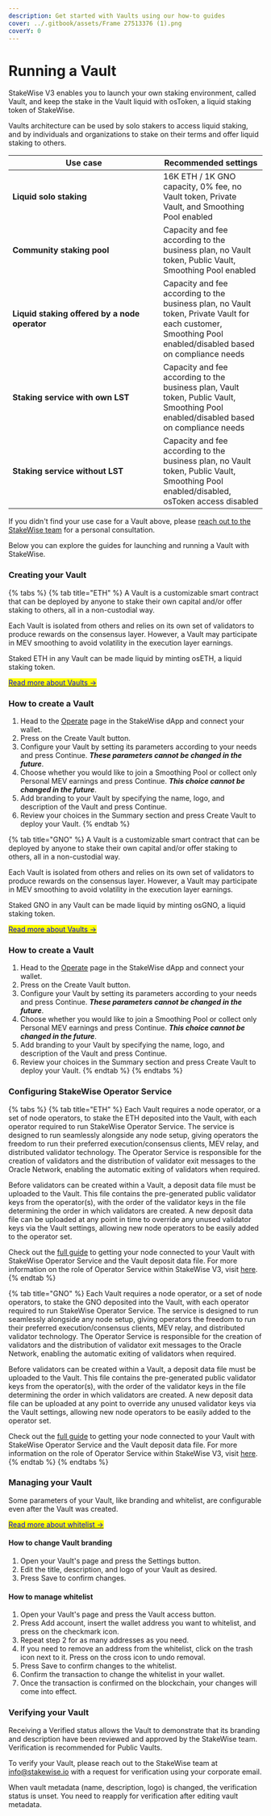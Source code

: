 ```yaml
---
description: Get started with Vaults using our how-to guides
cover: ../.gitbook/assets/Frame 27513376 (1).png
coverY: 0
---
```


# Running a Vault

StakeWise V3 enables you to launch your own staking environment, called Vault, and keep the stake in the Vault liquid with osToken, a liquid staking token of StakeWise.

Vaults architecture can be used by solo stakers to access liquid staking, and by individuals and organizations to stake on their terms and offer liquid staking to others.

<table><thead><tr><th width="283">Use case</th><th>Recommended settings</th></tr></thead><tbody><tr><td><strong>Liquid solo staking</strong></td><td>16K ETH / 1K GNO capacity, 0% fee, no Vault token, Private Vault, and Smoothing Pool enabled</td></tr><tr><td><strong>Community staking pool</strong> </td><td>Capacity and fee according to the business plan, no Vault token, Public Vault, Smoothing Pool enabled</td></tr><tr><td><strong>Liquid staking offered by a node operator</strong></td><td>Capacity and fee according to the business plan, no Vault token, Private Vault for each customer, Smoothing Pool enabled/disabled based on compliance needs</td></tr><tr><td><strong>Staking service with own LST</strong></td><td>Capacity and fee according to the business plan, Vault token, Public Vault, Smoothing Pool enabled/disabled based on compliance needs</td></tr><tr><td><strong>Staking service without LST</strong></td><td>Capacity and fee according to the business plan, no Vault token, Public Vault, Smoothing Pool enabled/disabled, osToken access disabled</td></tr></tbody></table>

If you didn't find your use case for a Vault above, please [reach out to the StakeWise team](mailto:info@stakewise.io) for a personal consultation.&#x20;

Below you can explore the guides for launching and running a Vault with StakeWise.&#x20;

### Creating your Vault

{% tabs %}
{% tab title="ETH" %}
A Vault is a customizable smart contract that can be deployed by anyone to stake their own capital and/or offer staking to others, all in a non-custodial way.&#x20;

Each Vault is isolated from others and relies on its own set of validators to produce rewards on the consensus layer. However, a Vault may participate in MEV smoothing to avoid volatility in the execution layer earnings.&#x20;

Staked ETH in any Vault can be made liquid by minting osETH, a liquid staking token.

[<mark style="color:blue;">Read more about Vaults -></mark>](../protocol-overview-in-depth/vaults.md)&#x20;

### How to create a Vault&#x20;

1. Head to the [Operate](https://app.stakewise.io/operate) page in the StakeWise dApp and connect your wallet.
2. Press on the Create Vault button.
3. Configure your Vault by setting its parameters according to your needs and press Continue. _**These parameters cannot be changed in the future**_.
4. Choose whether you would like to join a Smoothing Pool or collect only Personal MEV earnings and press Continue. _**This choice cannot be changed in the future**_.
5. Add branding to your Vault by specifying the name, logo, and description of the Vault and press Continue.
6. Review your choices in the Summary section and press Create Vault to deploy your Vault.
{% endtab %}

{% tab title="GNO" %}
A Vault is a customizable smart contract that can be deployed by anyone to stake their own capital and/or offer staking to others, all in a non-custodial way.&#x20;

Each Vault is isolated from others and relies on its own set of validators to produce rewards on the consensus layer. However, a Vault may participate in MEV smoothing to avoid volatility in the execution layer earnings.&#x20;

Staked GNO in any Vault can be made liquid by minting osGNO, a liquid staking token.

[<mark style="color:blue;">Read more about Vaults -></mark>](../protocol-overview-in-depth/vaults.md)&#x20;

### How to create a Vault&#x20;

1. Head to the [Operate](https://app.stakewise.io/operate?networkId=gnosis) page in the StakeWise dApp and connect your wallet.
2. Press on the Create Vault button.
3. Configure your Vault by setting its parameters according to your needs and press Continue. _**These parameters cannot be changed in the future**_.
4. Choose whether you would like to join a Smoothing Pool or collect only Personal MEV earnings and press Continue. _**This choice cannot be changed in the future**_.
5. Add branding to your Vault by specifying the name, logo, and description of the Vault and press Continue.
6. Review your choices in the Summary section and press Create Vault to deploy your Vault.
{% endtab %}
{% endtabs %}

### Configuring StakeWise Operator Service

{% tabs %}
{% tab title="ETH" %}
Each Vault requires a node operator, or a set of node operators, to stake the ETH deposited into the Vault, with each operator required to run StakeWise Operator Service. The service is designed to run seamlessly alongside any node setup, giving operators the freedom to run their preferred execution/consensus clients, MEV relay, and distributed validator technology. The Operator Service is responsible for the creation of validators and the distribution of validator exit messages to the Oracle Network, enabling the automatic exiting of validators when required.

Before validators can be created within a Vault, a deposit data file must be uploaded to the Vault. This file contains the pre-generated public validator keys from the operator(s), with the order of the validator keys in the file determining the order in which validators are created. A new deposit data file can be uploaded at any point in time to override any unused validator keys via the Vault settings, allowing new node operators to be easily added to the operator set.&#x20;

Check out the [full guide](https://docs.stakewise.io/for-operators/operator-service) to getting your node connected to your Vault with StakeWise Operator Service and the Vault deposit data file. For more information on the role of Operator Service within StakeWise V3, visit [here](../protocol-overview-in-depth/vaults.md#stakewise-operator-service).
{% endtab %}

{% tab title="GNO" %}
Each Vault requires a node operator, or a set of node operators, to stake the GNO deposited into the Vault, with each operator required to run StakeWise Operator Service. The service is designed to run seamlessly alongside any node setup, giving operators the freedom to run their preferred execution/consensus clients, MEV relay, and distributed validator technology. The Operator Service is responsible for the creation of validators and the distribution of validator exit messages to the Oracle Network, enabling the automatic exiting of validators when required.

Before validators can be created within a Vault, a deposit data file must be uploaded to the Vault. This file contains the pre-generated public validator keys from the operator(s), with the order of the validator keys in the file determining the order in which validators are created. A new deposit data file can be uploaded at any point to override any unused validator keys via the Vault settings, allowing new node operators to be easily added to the operator set.&#x20;

Check out the [full guide](https://docs.stakewise.io/for-operators/operator-service) to getting your node connected to your Vault with StakeWise Operator Service and the Vault deposit data file. For more information on the role of Operator Service within StakeWise V3, visit [here](../protocol-overview-in-depth/vaults.md#stakewise-operator-service).
{% endtab %}
{% endtabs %}

### Managing your Vault

Some parameters of your Vault, like branding and whitelist, are configurable even after the Vault was created.&#x20;

[<mark style="color:blue;">Read more about whitelist -></mark>](../protocol-overview-in-depth/vaults.md#whitelist)&#x20;

#### **How to change Vault branding**

1. Open your Vault's page and press the Settings button.
2. Edit the title, description, and logo of your Vault as desired.
3. Press Save to confirm changes.

#### How to manage whitelist

1. Open your Vault's page and press the Vault access button.
2. Press Add account, insert the wallet address you want to whitelist, and press on the checkmark icon.
3. Repeat step 2 for as many addresses as you need.
4. If you need to remove an address from the whitelist, click on the trash icon next to it. Press on the cross icon to undo removal.&#x20;
5. Press Save to confirm changes to the whitelist.
6. Confirm the transaction to change the whitelist in your wallet.&#x20;
7. Once the transaction is confirmed on the blockchain, your changes will come into effect.

### Verifying your Vault

Receiving a Verified status allows the Vault to demonstrate that its branding and description have been reviewed and approved by the StakeWise team. Verification is recommended for Public Vaults.

To verify your Vault, please reach out to the StakeWise team at info@stakewise.io with a request for verification using your corporate email.

When vault metadata (name, description, logo) is changed, the verification status is unset. You need to reapply for verification after editing vault metadata.
